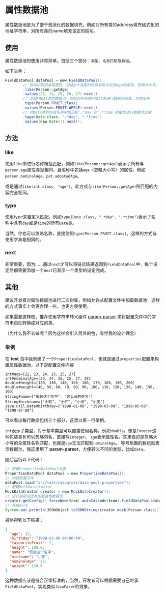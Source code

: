 # 属性数据池

属性数据池是为了便于规范化的数据填充，例如对所有类的address填充格式化的地址字符串、对所有类的name填充设定的姓名。

## 使用

属性数据池的使用非常简单，包括三个部分：`类型`、`名称匹配`与`数据`。

如下举例：

```java
FieldDataPool dataPool = new FieldDataPool()
        // 自动识别同类型属性，包括int类型的所有名称中包含age的属性，忽略大小写，例如age、nominalAge
        .like(Person::getAge)
        .values(23, 24, 25, 26, 27).next()
        // 添加FRUIT类的数据池，则会对所有的FRUIT类进行数据池选取，忽略名称
        .type(Person.FRUIT.class)
        .values(Person.FRUIT.APPLE).next()
        // 对Date类的所有名称中能匹配`.*day`和`.*time`的属性进行数据池选取
        .type(Date.class, ".*day", ".*time")
        .values(new Date()).next();
```

## 方法

### like

使用`like`来进行名称概括匹配，例如`like(Person::getAge)`表示了所有与`person.age`属性类型相同，且名称中包括`age`（忽略大小写）的属性，例如`person.nominalAge、pet.adoptedAge`。

或是通过`like(int.class, "age")`，此方式与`like(Person::getAge)`所匹配的内容完全相同。

### type

使用type来自定义匹配，例如`type(Date.class, ".*day", ".*time")`表示了名称中含有`day`或是`time`的所有`Date`类。

当然，你也可以忽略名称，直接使用`type(Person.FRUIT.class)`，这样的方式与使用字典是相同的。

### next

非常重要，因为......通过`next`才可以将链式结果返回到`FieldDataPool`中，每个设定后都需要添加一个`next`已表示一个类型的设定完成。

## 其他

建议开发者对属性数据池进行二次封装，例如允许从配置文件中加载数据池，这样的方式事实上会更合理一些，也更方便使用。

如果需要这样做，推荐使用字符串转义组件 [param-parser](https://github.com/Verlif/param-parser) 来将配置文件中的字符串自动转换成对应的类。

（为什么我不去做呢？因为这样会引入另外的包，有悖我的设计理念）

### 举例

在 __test__ 包中我新建了一个`PropertiesDataPool`，也就是通过`properties`配置来构建属性数据池，以下是配置文件内容

```properties
int#age=[22, 23, 24, 25, 25, 27]
int#nominalAge=[23, 24, 25, 25, 27, 28]
double#height=[120, 130, 140, 150, 160, 170, 180, 190, 200]
double#weight=[40, 50, 60, 70, 80, 90, 100, 110, 120, 130, 140, 150, 160]
String#name=["假装这个名字", "这么长的姓名"]
String#nickname=["小明", "小红", "小张", "小丽"]
java.util.Date#birthday=["1998-01-08", "1998-03-08", "1998-05-08", "1998-07-08"]
```

可以看出每行数据包括三个部分，这里以第一行举例。

`int`表示了类型，对于基本类型可以直接使用名称，例如`double`。像是`Integer`这种包装类也可以忽略包名，直接写`Integer`。
`age`表示属性名，这里做的是忽略大小写的全属性名称匹配，也就是`age`无法匹配到`nominalAge`。
等号后面的数组就表示数据池，我这里用了 __param-parser__，方便转义不同的类型，比如`Date`。

随后运行以下代码：

```java
// 新建PropertiesDataPool对象
PropertiesDataPool dataPool = new PropertiesDataPool();
// 加载配置文件
dataPool.load("src/test/resources/data-pool.properties");
// 新建MockDataCreator
MockDataCreator creator = new MockDataCreator();
// 进行基础设定并加载属性数据池
creator.getConfig().forceNew(true).autoCascade(true).fieldDataPool(dataPool);
// 开始mock
System.out.println(JSONObject.toJSONString(creator.mock(Person.class)));
```

最终得到以下结果：

```json
{
  "age": 25,
  "birthday": "1998-01-08 00:00:00",
  "favouriteFruit": 2,
  "height": 190.0,
  "name": "假装这个名字",
  "nickname": "小丽",
  "nominalAge": 25,
  "weight": 150.0
}
```

这种数据应该是符合正常标准的，当然，开发者可以根据需要自己继承`FieldDataPool`，实现类似`JavaFaker`的效果。
